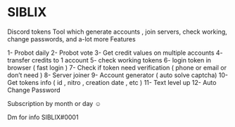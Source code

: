 # SIBLIX
Discord tokens Tool which generate accounts , join servers, check working, change passwords, and a-lot more
Features 

1- Probot daily
2- Probot vote 
3- Get credit values on multiple accounts 
4- transfer credits to 1 account 
5- check working tokens
6- login token in browser ( fast login ) 
7- Check if token need verification ( phone or email or don’t need ) 
8- Server joiner 
9- Account generator ( auto solve captcha) 
10- Get tokens info ( id , nitro , creation date , etc ) 
11- Text level up 
12- Auto Change Password

Subscription by month or day ☺️

Dm for info
SIBLIX#0001
